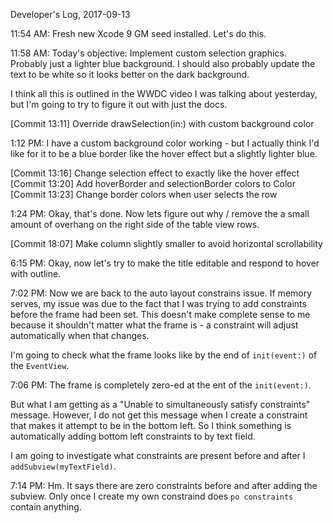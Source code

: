 Developer's Log, 2017-09-13

11:54 AM: Fresh new Xcode 9 GM seed installed. Let's do this.

11:58 AM: Today's objective: Implement custom selection graphics. Probably just a lighter blue background. I should also probably update the text to be white so it looks better on the dark background.

I think all this is outlined in the WWDC video I was talking about yesterday, but I'm going to try to figure it out with just the docs.

[Commit 13:11]    Override drawSelection(in:) with custom background color

1:12 PM: I have a custom background color working - but I actually think I'd like for it to be a blue border like the hover effect but a slightly lighter blue.

[Commit 13:16]    Change selection effect to exactly like the hover effect
[Commit 13:20]    Add hoverBorder and selectionBorder colors to Color
[Commit 13:23]    Change border colors when user selects the row

1:24 PM: Okay, that's done. Now lets figure out why / remove the a small amount of overhang on the right side of the table view rows.

[Commit 18:07]    Make column slightly smaller to avoid horizontal scrollability

6:15 PM: Okay, now let's try to make the title editable and respond to hover with outline.

7:02 PM: Now we are back to the auto layout constrains issue. If memory serves, my issue was due to the fact that I was trying to add constraints before the frame had been set. This doesn't make complete sense to me because it shouldn't matter what the frame is - a constraint will adjust automatically when that changes.

I'm going to check what the frame looks like by the end of  `init(event:)` of the  `EventView`.

7:06 PM: The frame is completely zero-ed at the ent of the `init(event:)`.

But what I am getting as a "Unable to simultaneously satisfy constraints" message. However, I do not get this message when I create a constraint that makes it attempt to be in the bottom left. So I think something is automatically adding bottom left constraints to by text field.

I am going to investigate what constraints are present before and after I `addSubview(myTextField)`.

7:14 PM: Hm. It says there are zero constraints before and after adding the subview. Only once I create my own constraind does `po constraints` contain anything.

